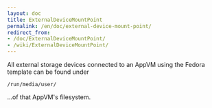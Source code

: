 ```yaml
---
layout: doc
title: ExternalDeviceMountPoint
permalink: /en/doc/external-device-mount-point/
redirect_from:
- /doc/ExternalDeviceMountPoint/
- /wiki/ExternalDeviceMountPoint/
---
```


All external storage devices connected to an AppVM using the Fedora template can be found under

~~~
/run/media/user/
~~~

...of that AppVM's filesystem.
